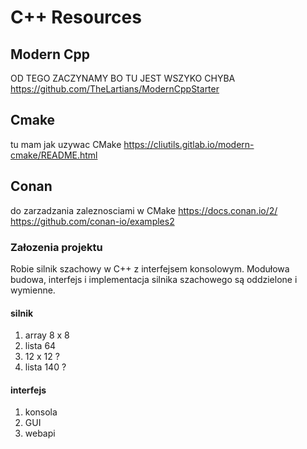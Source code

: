 # C++ Resources

## Modern Cpp

OD TEGO ZACZYNAMY BO TU JEST WSZYKO CHYBA
https://github.com/TheLartians/ModernCppStarter

## Cmake

tu mam jak uzywac CMake
https://cliutils.gitlab.io/modern-cmake/README.html

## Conan

do zarzadzania zaleznosciami w CMake
https://docs.conan.io/2/
https://github.com/conan-io/examples2

### Załozenia projektu

Robie silnik szachowy w C++ z interfejsem konsolowym.
Modułowa budowa, interfejs i implementacja silnika szachowego są oddzielone i wymienne.

#### silnik

1. array 8 x 8 <!-- tu moge zrobic new i delete a dalej vector -->
2. lista 64
3. 12 x 12 ?
4. lista 140 ?

#### interfejs

1. konsola
2. GUI
3. webapi
